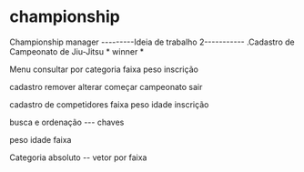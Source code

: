 # championship
Championship manager 
 ---------Ideia de trabalho 2-----------
.Cadastro de Campeonato de Jiu-Jitsu * winner *

Menu
consultar por categoria
	faixa 
	peso
	inscrição

cadastro
remover
alterar
começar campeonato
sair

cadastro de competidores
	faixa
	peso 
	idade
	inscrição

busca e ordenação --- chaves
  
  peso
  idade
  faixa
  
Categoria absoluto -- vetor
   por faixa

